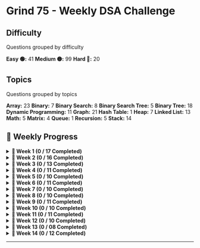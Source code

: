 # Grind 75 - Weekly DSA Challenge

## Difficulty
Questions grouped by difficulty

**Easy 🟢:** 41
**Medium 🟡:** 99
**Hard 🔴:** 20

## Topics
Questions grouped by topics

**Array:** 23
**Binary:** 7
**Binary Search:** 8
**Binary Search Tree:** 5
**Binary Tree:** 18
**Dynamic Programming:** 11
**Graph:** 21
**Hash Table:** 1
**Heap:** 7
**Linked List:** 13
**Math:** 5
**Matrix:** 4
**Queue:** 1
**Recursion:** 5
**Stack:** 14

## 📅 Weekly Progress

<details>
<summary><strong>📌 Week 1 (0 / 17 Completed)</strong></summary>

| # | Problem | Difficulty | Status |
|---|---------|------------|--------|
| 1 | Two Sum | 🟢 Easy | ❌ |
| 2 | Valid Parentheses | 🟢 Easy | ❌ |
| 3 | Merge Two Sorted Lists | 🟢 Easy | ❌ |
| 4 | Best Time to Buy and Sell Stock | 🟢 Easy | ❌ |
| 5 | Valid Palindrome | 🟢 Easy | ❌ |
| 6 | Invert Binary Tree | 🟢 Easy | ❌ |
| 7 | Valid Anagram | 🟢 Easy | ❌ |
| 8 | Binary Search | 🟢 Easy | ❌ |
| 9 | Flood Fill | 🟢 Easy | ❌ |
| 10 | Lowest Common Ancestor of a BST | 🟢 Easy | ❌ |
| 11 | Balanced Binary Tree | 🟢 Easy | ❌ |
| 12 | Linked List Cycle | 🟢 Easy | ❌ |
| 13 | Implement Queue using Stacks | 🟢 Easy | ❌ |
| 14 | First Bad Version | 🟢 Easy | ❌ |
| 15 | Ransom Note | 🟢 Easy | ❌ |
| 16 | Climbing Stairs | 🟢 Easy | ❌ |
| 17 | Longest Palindrome | 🟢 Easy | ❌ |

</details>

<details>
<summary><strong>📌 Week 2 (0 / 16 Completed)</strong></summary>

| # | Problem | Difficulty | Status |
|---|---------|------------|--------|
| 1 | Reverse Linked List | 🟢 Easy | ❌ |
| 2 | Majority Element | 🟢 Easy | ❌ |
| 3 | Add Binary | 🟢 Easy | ❌ |
| 4 | Diameter of Binary Tree | 🟢 Easy | ❌ |
| 5 | Middle of the Linked List | 🟢 Easy | ❌ |
| 6 | Maximum Depth of Binary Tree | 🟢 Easy | ❌ |
| 7 | Contains Duplicate | 🟢 Easy | ❌ |
| 8 | Meeting Rooms | 🟢 Easy | ❌ |
| 9 | Roman to Integer | 🟢 Easy | ❌ |
| 10 | Backspace String Compare | 🟢 Easy | ❌ |
| 11 | Counting Bits | 🟢 Easy | ❌ |
| 12 | Same Tree | 🟢 Easy | ❌ |
| 13 | Number of 1 Bits | 🟢 Easy | ❌ |
| 14 | Longest Common Prefix | 🟢 Easy | ❌ |
| 15 | Single Number | 🟢 Easy | ❌ |
| 16 | Palindrome Linked List | 🟢 Easy | ❌ |

</details>

<details>
<summary><strong>📌 Week 3 (0 / 13 Completed)</strong></summary>

| # | Problem | Difficulty | Status |
|---|---------|------------|--------|
| 1 | Move Zeroes | 🟢 Easy | ❌ |
| 2 | Symmetric Tree | 🟢 Easy | ❌ |
| 3 | Missing Number | 🟢 Easy | ❌ |
| 4 | Palindrome Number | 🟢 Easy | ❌ |
| 5 | Convert Sorted Array to BST | 🟢 Easy | ❌ |
| 6 | Reverse Bits | 🟢 Easy | ❌ |
| 7 | Subtree of Another Tree | 🟡 Medium | ❌ |
| 8 | Squares of a Sorted Array | 🟡 Medium | ❌ |
| 9 | Maximum Subarray | 🟡 Medium | ❌ |
| 10 | Insert Interval | 🟡 Medium | ❌ |
| 11 | 01 Matrix | 🟡 Medium | ❌ |
| 12 | K Closest Points to Origin | 🟡 Medium | ❌ |
| 13 | Longest Substring Without Repeating Characters | 🟡 Medium | ❌ |

</details>

<details>
  <summary><strong>📌 Week 4 (0 / 11 Completed)</strong></summary>

| #  | Problem                                                | Difficulty | Status    |
|----|--------------------------------------------------------|------------|---------|
| 1  | [3Sum](#)                                             | 🟡 Medium     | ❌ |
| 2  | [Binary Tree Level Order Traversal](#)                 |🟡 Medium     | ❌ |
| 3  | [Clone Graph](#)                                      | 🟡 Medium     | ❌ |
| 4  | [Evaluate Reverse Polish Notation](#)                 | 🟡 Medium     | ❌ |
| 5  | [Course Schedule](#)                                  | 🟡 Medium     | ❌ |
| 6  | [Implement Trie (Prefix Tree)](#)                     | 🟡 Medium     | ❌ |
| 7  | [Coin Change](#)                                      | 🟡 Medium     | ❌ |
| 8  | [Product of Array Except Self](#)                     | 🟡 Medium     | ❌ |
| 9  | [Min Stack](#)                                        | 🟡 Medium     | ❌ |
| 10 | [Validate Binary Search Tree](#)                      | 🟡 Medium     | ❌ |
| 11 | [Number of Islands](#)                                | 🟡 Medium     | ❌ |
</details>

<details>
  <summary><strong>📌 Week 5 (0 / 10 Completed)</strong></summary>

| #  | Problem                                           | Difficulty | Status    |
|----|---------------------------------------------------|------------|---------|
| 1  | [Rotting Oranges](#)                              |🟡 Medium     | ❌ |
| 2  | [Search in Rotated Sorted Array](#)               |🟡 Medium     | ❌ |
| 3  | [Combination Sum](#)                              |🟡 Medium     | ❌ |
| 4  | [Permutations](#)                                 |🟡 Medium     | ❌ |
| 5  | [Merge Intervals](#)                              |🟡 Medium     | ❌ |
| 6  | [Lowest Common Ancestor of a Binary Tree](#)      |🟡 Medium     | ❌ |
| 7  | [Time Based Key-Value Store](#)                   |🟡 Medium     | ❌ |
| 8  | [Accounts Merge](#)                               |🟡 Medium     | ❌ |
| 9  | [Sort Colors](#)                                  |🟡 Medium     | ❌ |
| 10 | [Word Break](#)                                   |🟡 Medium     | ❌ |
</details>

<details>
  <summary><strong>📌 Week 6 (0 / 11 Completed)</strong></summary>

| #  | Problem                                                          | Difficulty | Status    |
|----|------------------------------------------------------------------|------------|---------|
| 1  | [Partition Equal Subset Sum](#)                                  | Medium     | ❌ |
| 2  | [String to Integer (atoi)](#)                                    | Medium     | ❌ |
| 3  | [Spiral Matrix](#)                                               | Medium     | ❌ |
| 4  | [Subsets](#)                                                     | Medium     | ❌ |
| 5  | [Binary Tree Right Side View](#)                                 | Medium     | ❌ |
| 6  | [Longest Palindromic Substring](#)                               | Medium     | ❌ |
| 7  | [Unique Paths](#)                                                | Medium     | ❌ |
| 8  | [Construct Binary Tree from Preorder and Inorder Traversal](#)   | Medium     | ❌ |
| 9  | [Container With Most Water](#)                                   | Medium     | ❌ |
| 10 | [Letter Combinations of a Phone Number](#)                       | Medium     | ❌ |
| 11 | [Word Search](#)                                                 | Medium     | ❌ |
</details>

<details>
  <summary><strong>📌 Week 7 (0 / 10 Completed)</strong></summary>

| #  | Problem                                          | Difficulty | Status    |
|----|--------------------------------------------------|------------|---------|
| 1  | [Find All Anagrams in a String](#)               | Medium     | ❌ |
| 2  | [Minimum Height Trees](#)                        | Medium     | ❌ |
| 3  | [Task Scheduler](#)                              | Medium     | ❌ |
| 4  | [LRU Cache](#)                                   | Medium     | ❌ |
| 5  | [Kth Smallest Element in a BST](#)               | Medium     | ❌ |
| 6  | [Daily Temperatures](#)                          | Medium     | ❌ |
| 7  | [House Robber](#)                                | Medium     | ❌ |
| 8  | [Gas Station](#)                                 | Medium     | ❌ |
| 9  | [Next Permutation](#)                            | Medium     | ❌ |
| 10 | [Valid Sudoku](#)                                | Medium     | ❌ |
</details>

<details>
  <summary><strong>📌 Week 8 (0 / 10 Completed)</strong></summary>

| #  | Problem                                               | Difficulty | Time    |
|----|-------------------------------------------------------|------------|---------|
| 1  | [Group Anagrams](#)                                   | Medium     | 25 mins |
| 2  | [Maximum Product Subarray](#)                         | Medium     | 30 mins |
| 3  | [Design Add and Search Words Data Structure](#)       | Medium     | 35 mins |
| 4  | [Pacific Atlantic Water Flow](#)                      | Medium     | 30 mins |
| 5  | [Remove Nth Node From End of List](#)                 | Medium     | 20 mins |
| 6  | [Shortest Path to Get Food](#)                        | Medium     | 30 mins |
| 7  | [Find the Duplicate Number](#)                        | Medium     | 20 mins |
| 8  | [Top K Frequent Words](#)                             | Medium     | 30 mins |
| 9  | [Longest Increasing Subsequence](#)                   | Medium     | 30 mins |
| 10 | [Graph Valid Tree](#)                                 | Medium     | 30 mins |
</details>

<details>
  <summary><strong>📌 Week 9 (0 / 11 Completed)</strong></summary>

| #  | Problem                                                     | Difficulty | Time    |
|----|-------------------------------------------------------------|------------|---------|
| 1  | [Course Schedule II](#)                                      | Medium     | 35 mins |
| 2  | [Swap Nodes in Pairs](#)                                     | Medium     | 25 mins |
| 3  | [Path Sum II](#)                                             | Medium     | 25 mins |
| 4  | [Longest Consecutive Sequence](#)                            | Medium     | 30 mins |
| 5  | [Rotate Array](#)                                            | Medium     | 25 mins |
| 6  | [Odd Even Linked List](#)                                    | Medium     | 25 mins |
| 7  | [Decode String](#)                                           | Medium     | 30 mins |
| 8  | [Contiguous Array](#)                                        | Medium     | 30 mins |
| 9  | [Maximum Width of Binary Tree](#)                            | Medium     | 20 mins |
| 10 | [Find K Closest Elements](#)                                 | Medium     | 30 mins |
| 11 | [Longest Repeating Character Replacement](#)               | Medium     | 30 mins |
</details>

<details>
  <summary><strong>📌 Week 10 (0 / 10 Completed)</strong></summary>

| #  | Problem                                                | Difficulty | Time    |
|----|--------------------------------------------------------|------------|---------|
| 1  | [Inorder Successor in BST](#)                          | Medium     | 30 mins |
| 2  | [Jump Game](#)                                         | Medium     | 20 mins |
| 3  | [Add Two Numbers](#)                                   | Medium     | 25 mins |
| 4  | [Generate Parentheses](#)                              | Medium     | 25 mins |
| 5  | [Sort List](#)                                         | Medium     | 25 mins |
| 6  | [Number of Connected Components in an Undirected Graph](#) | Medium  | 30 mins |
| 7  | [Minimum Knight Moves](#)                              | Medium     | 35 mins |
| 8  | [Subarray Sum Equals K](#)                             | Medium     | 35 mins |
| 9  | [Asteroid Collision](#)                                | Medium     | 30 mins |
| 10 | [Random Pick with Weight](#)                           | Medium     | 25 mins |
</details>

<details>
  <summary><strong>📌 Week 11 (0 / 11 Completed)</strong></summary>

| #  | Problem                                                    | Difficulty | Time    |
|----|------------------------------------------------------------|------------|---------|
| 1  | [Kth Largest Element in an Array](#)                       | Medium     | 30 mins |
| 2  | [Maximal Square](#)                                        | Medium     | 30 mins |
| 3  | [Rotate Image](#)                                          | Medium     | 25 mins |
| 4  | [Binary Tree Zigzag Level Order Traversal](#)              | Medium     | 25 mins |
| 5  | [Design Hit Counter](#)                                    | Medium     | 30 mins |
| 6  | [Path Sum III](#)                                          | Medium     | 35 mins |
| 7  | [Pow(x, n)](#)                                             | Medium     | 20 mins |
| 8  | [Search a 2D Matrix](#)                                    | Medium     | 30 mins |
| 9  | [Largest Number](#)                                        | Medium     | 20 mins |
| 10 | [Decode Ways](#)                                           | Medium     | 25 mins |
| 11 | [Meeting Rooms II](#)                                      | Medium     | 30 mins |
</details>

<details>
  <summary><strong>📌 Week 12 (0 / 10 Completed)</strong></summary>

| #  | Problem                                                   | Difficulty | Time    |
|----|-----------------------------------------------------------|------------|---------|
| 1  | [Reverse Integer](#)                                      | Medium     | 25 mins |
| 2  | [Set Matrix Zeroes](#)                                    | Medium     | 25 mins |
| 3  | [Reorder List](#)                                         | Medium     | 25 mins |
| 4  | [Encode and Decode Strings](#)                            | Medium     | 25 mins |
| 5  | [Cheapest Flights Within K Stops](#)                      | Medium     | 45 mins |
| 6  | [All Nodes Distance K in Binary Tree](#)                  | Medium     | 25 mins |
| 7  | [3Sum Closest](#)                                         | Medium     | 30 mins |
| 8  | [Rotate List](#)                                          | Medium     | 25 mins |
| 9  | [Find Minimum in Rotated Sorted Array](#)                 | Medium     | 30 mins |
| 10 | [Basic Calculator II](#)                                  | Medium     | 30 mins |
</details>

<details>
  <summary><strong>📌 Week 13 (0 / 08 Completed)</strong></summary>

| #  | Problem                                               | Difficulty | Time    |
|----|-------------------------------------------------------|------------|---------|
| 1  | [Minimum Window Substring](#)                         | Hard🔴     | 30 mins |
| 2  | [Serialize and Deserialize Binary Tree](#)            | Hard🔴     | 40 mins |
| 3  | [Trapping Rain Water](#)                              | Hard🔴	  | 35 mins |
| 4  | [Find Median from Data Stream](#)                     | Hard   🔴  | 30 mins |
| 5  | [Word Ladder](#)                                      | Hard   🔴  | 45 mins |
| 6  | [Basic Calculator](#)                                 | Hard   🔴  | 40 mins |
| 7  | [Maximum Profit in Job Scheduling](#)                 | Hard  🔴   | 45 mins |
| 8  | [Merge k Sorted Lists](#)                             | Hard   🔴  | 30 mins |
</details>

<details>
  <summary><strong>📌 Week 14 (0 / 12 Completed)</strong></summary>

| #  | Problem                                                    | Difficulty | Time    |
|----|------------------------------------------------------------|------------|---------|
| 1  | [Largest Rectangle in Histogram](#)                        | Hard🔴	 | 35 mins |
| 2  | [Binary Tree Maximum Path Sum](#)                          | Hard🔴   | 35 mins |
| 3  | [Maximum Frequency Stack](#)                               | Hard🔴   | 40 mins |
| 4  | [Median of Two Sorted Arrays](#)                           | Hard🔴	      | 40 mins |
| 5  | [Longest Increasing Path in a Matrix](#)                   | Hard🔴	   | 40 mins |
| 6  | [Longest Valid Parentheses](#)                             | Hard🔴	     | 35 mins |
| 7  | [Design In‑Memory File System](#)                          | Hard🔴	      | 40 mins |
| 8  | [Employee Free Time](#)                                    | Hard🔴	   | 35 mins |
| 9  | [Word Search II](#)                                        | Hard🔴	    | 40 mins |
| 10 | [Alien Dictionary](#)                                      | Hard🔴	   | 45 mins |
| 11 | [Bus Routes](#)                                            | Hard🔴	   | 45 mins |
| 12 | [Sliding Window Maximum](#)                                | Hard🔴	  | 35 mins |
</details>


---